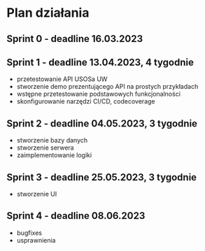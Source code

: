 # Plan działania

## Sprint 0 - deadline 16.03.2023

## Sprint 1 - deadline 13.04.2023, 4 tygodnie
- przetestowanie API USOSa UW
- stworzenie demo prezentującego API na prostych przykładach
- wstępne przetestowanie podstawowych funkcjonalności
- skonfigurowanie narzędzi CI/CD, codecoverage

## Sprint 2 - deadline 04.05.2023, 3 tygodnie
- stworzenie bazy danych
- stworzenie serwera
- zaimplementowanie logiki

## Sprint 3 - deadline 25.05.2023, 3 tygodnie
- stworzenie UI

## Sprint 4 - deadline 08.06.2023
- bugfixes
- usprawnienia